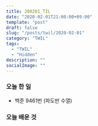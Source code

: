 ```yaml
---
title: 200201_TIL
date: "2020-02-01T21:00:00+09:00"
template: "post"
draft: false
slug: "/posts/twil/2020-02-01"
category: "TWIL"
tags:
  - "TWIL"
  - "Hidden"
description: ""
socialImage: ""
---
```


### 오늘 한 일

- 백준 9461번 (파도반 수열)
  
   
### 오늘 배운 것